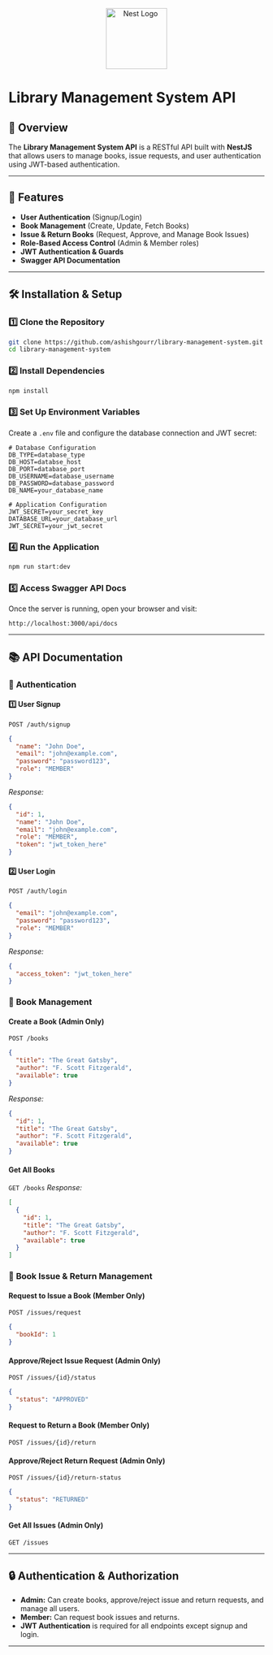 <p align="center">
  <a href="http://nestjs.com/" target="blank"><img src="https://nestjs.com/img/logo-small.svg" width="120" alt="Nest Logo" /></a>
</p>

# Library Management System API

## 📌 Overview

The **Library Management System API** is a RESTful API built with **NestJS** that allows users to manage books, issue requests, and user authentication using JWT-based authentication.

---

## 🚀 Features

- **User Authentication** (Signup/Login)
- **Book Management** (Create, Update, Fetch Books)
- **Issue & Return Books** (Request, Approve, and Manage Book Issues)
- **Role-Based Access Control** (Admin & Member roles)
- **JWT Authentication & Guards**
- **Swagger API Documentation**

---

## 🛠 Installation & Setup

### 1️⃣ **Clone the Repository**

```sh
git clone https://github.com/ashishgourr/library-management-system.git
cd library-management-system
```

### 2️⃣ **Install Dependencies**

```sh
npm install
```

### 3️⃣ **Set Up Environment Variables**

Create a `.env` file and configure the database connection and JWT secret:

```env
# Database Configuration
DB_TYPE=database_type
DB_HOST=databse_host
DB_PORT=database_port
DB_USERNAME=database_username
DB_PASSWORD=database_password
DB_NAME=your_database_name

# Application Configuration
JWT_SECRET=your_secret_key
DATABASE_URL=your_database_url
JWT_SECRET=your_jwt_secret
```

### 4️⃣ **Run the Application**

```sh
npm run start:dev
```

### 5️⃣ **Access Swagger API Docs**

Once the server is running, open your browser and visit:

```
http://localhost:3000/api/docs
```

---

## 📚 API Documentation

### 🔐 **Authentication**

#### 1️⃣ **User Signup**

`POST /auth/signup`

```json
{
  "name": "John Doe",
  "email": "john@example.com",
  "password": "password123",
  "role": "MEMBER"
}
```

_Response:_

```json
{
  "id": 1,
  "name": "John Doe",
  "email": "john@example.com",
  "role": "MEMBER",
  "token": "jwt_token_here"
}
```

#### 2️⃣ **User Login**

`POST /auth/login`

```json
{
  "email": "john@example.com",
  "password": "password123",
  "role": "MEMBER"
}
```

_Response:_

```json
{
  "access_token": "jwt_token_here"
}
```

### 📖 **Book Management**

#### **Create a Book (Admin Only)**

`POST /books`

```json
{
  "title": "The Great Gatsby",
  "author": "F. Scott Fitzgerald",
  "available": true
}
```

_Response:_

```json
{
  "id": 1,
  "title": "The Great Gatsby",
  "author": "F. Scott Fitzgerald",
  "available": true
}
```

#### **Get All Books**

`GET /books`
_Response:_

```json
[
  {
    "id": 1,
    "title": "The Great Gatsby",
    "author": "F. Scott Fitzgerald",
    "available": true
  }
]
```

### 📌 **Book Issue & Return Management**

#### **Request to Issue a Book (Member Only)**

`POST /issues/request`

```json
{
  "bookId": 1
}
```

#### **Approve/Reject Issue Request (Admin Only)**

`POST /issues/{id}/status`

```json
{
  "status": "APPROVED"
}
```

#### **Request to Return a Book (Member Only)**

`POST /issues/{id}/return`

#### **Approve/Reject Return Request (Admin Only)**

`POST /issues/{id}/return-status`

```json
{
  "status": "RETURNED"
}
```

#### **Get All Issues (Admin Only)**

`GET /issues`

---

## 🔒 **Authentication & Authorization**

- **Admin:** Can create books, approve/reject issue and return requests, and manage all users.
- **Member:** Can request book issues and returns.
- **JWT Authentication** is required for all endpoints except signup and login.

---
